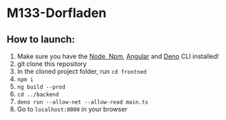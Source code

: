 # M133-Dorfladen

## How to launch:

1. Make sure you have the [Node, Npm](https://www.npmjs.com/get-npm), [Angular](https://cli.angular.io)
   and [Deno](https://deno.land/#installation) CLI installed!
1. git clone this repository
1. In the cloned project folder, run `cd frontned`
1. `npm i`
1. `ng build --prod`
1. `cd ../backend`
1. `deno run --allow-net --allow-read main.ts`
1. Go to `localhost:8000` in your browser
